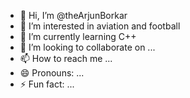 - 👋 Hi, I’m @theArjunBorkar
- 👀 I’m interested in aviation and football
- 🌱 I’m currently learning C++
- 💞️ I’m looking to collaborate on ...
- 📫 How to reach me ...
- 😄 Pronouns: ...
- ⚡ Fun fact: ...

<!---
theArjunBorkar/theArjunBorkar is a ✨ special ✨ repository because its `README.md` (this file) appears on your GitHub profile.
You can click the Preview link to take a look at your changes.
--->
